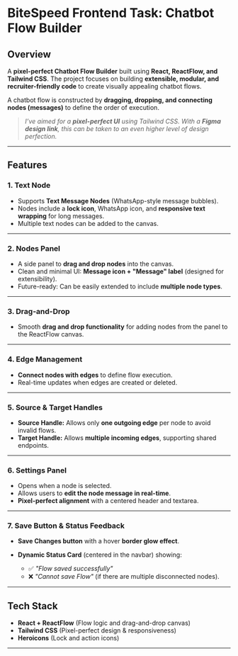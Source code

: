 # **BiteSpeed Frontend Task: Chatbot Flow Builder**

## **Overview**

A **pixel-perfect Chatbot Flow Builder** built using **React, ReactFlow, and Tailwind CSS**.
The project focuses on building **extensible, modular, and recruiter-friendly code** to create visually appealing chatbot flows.

A chatbot flow is constructed by **dragging, dropping, and connecting nodes (messages)** to define the order of execution.

> *I’ve aimed for a **pixel-perfect UI** using Tailwind CSS. With a **Figma design link**, this can be taken to an even higher level of design perfection.*

---

## **Features**

### **1. Text Node**

* Supports **Text Message Nodes** (WhatsApp-style message bubbles).
* Nodes include a **lock icon**, WhatsApp icon, and **responsive text wrapping** for long messages.
* Multiple text nodes can be added to the canvas.

---

### **2. Nodes Panel**

* A side panel to **drag and drop nodes** into the canvas.
* Clean and minimal UI: **Message icon + "Message" label** (designed for extensibility).
* Future-ready: Can be easily extended to include **multiple node types**.

---

### **3. Drag-and-Drop**

* Smooth **drag and drop functionality** for adding nodes from the panel to the ReactFlow canvas.

---

### **4. Edge Management**

* **Connect nodes with edges** to define flow execution.
* Real-time updates when edges are created or deleted.

---

### **5. Source & Target Handles**

* **Source Handle:** Allows only **one outgoing edge** per node to avoid invalid flows.
* **Target Handle:** Allows **multiple incoming edges**, supporting shared endpoints.

---

### **6. Settings Panel**

* Opens when a node is selected.
* Allows users to **edit the node message in real-time**.
* **Pixel-perfect alignment** with a centered header and textarea.

---

### **7. Save Button & Status Feedback**

* **Save Changes button** with a hover **border glow effect**.
* **Dynamic Status Card** (centered in the navbar) showing:

  * ✅ *"Flow saved successfully"*
  * ❌ *"Cannot save Flow"* (if there are multiple disconnected nodes).

---

## **Tech Stack**

* **React + ReactFlow** (Flow logic and drag-and-drop canvas)
* **Tailwind CSS** (Pixel-perfect design & responsiveness)
* **Heroicons** (Lock and action icons)

---
